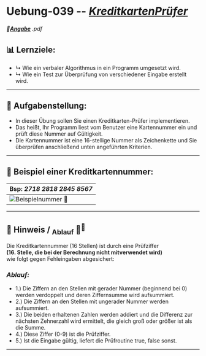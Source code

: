 # Uebung-039  --  [***KreditkartenPrüfer***](https://github.com/IxI-Enki/Uebung-039/blob/main)  

<!-- ---------------------------------------------|-------------------------------------------- -->
###### 📎[**Angabe**](https://github.com/IxI-Enki/Uebung-039/blob/main/work-directory/EPR%20KreditkartenPruefer.pdf) *.pdf*
<sup><sub> 
---
</sub></sup>

<!-- ---------------------------------------------|-------------------------------------------- -->
## 📊 Lernziele:   

  - ↳ Wie ein verbaler Algorithmus in ein Programm umgesetzt wird.
  - ↳ Wie ein Test zur Überprüfung von verschiedener Eingabe erstellt wird.  
 
---

<!-- ---------------------------------------------|-------------------------------------------- -->
## 🧮 **Aufgabenstellung:**  

  - In dieser Übung sollen Sie einen Kreditkarten-Prüfer implementieren.  
  - Das heißt, Ihr Programm liest vom Benutzer eine Kartennummer ein und prüft diese Nummer auf Gültigkeit.  
  - Die Kartennummer ist eine 16-stellige Nummer als Zeichenkette und Sie überprüfen anschließend unten angeführten Kriterien.  
  
---
 
<!-- ---------------------------------------------|-------------------------------------------- -->
## 🔎 **Beispiel einer Kreditkartennummer:**

   |       Bsp:    *2718 2818 2845 8567*   |  
   | :----------------------------------------------------------------------------------------------------------------- |
   |  ![**Beispielnummer 📎**](https://github.com/IxI-Enki/Uebung-039/assets/138018029/5f82124a-15df-4cdd-9b5e-acc5f93f530e)  |


---

<!-- ---------------------------------------------|-------------------------------------------- -->
## 🧩 **Hinweis** / <sub>Ablauf</sub> 🧠<sup>💭</sup>  

Die Kreditkartennummer (16 Stellen) ist durch eine Prüfziffer  
    **(16. Stelle, die bei der Berechnung nicht mitverwendet wird)**    
wie folgt gegen Fehleingaben abgesichert:  
       
### *Ablauf:*         

- 1.) Die Ziffern an den Stellen mit gerader Nummer (beginnend bei 0) werden verdoppelt und deren Ziffernsumme wird aufsummiert.  
- 2.) Die Ziffern an den Stellen mit ungerader Nummer werden aufsummiert.  
- 3.) Die beiden erhaltenen Zahlen werden addiert und die Differenz zur nächsten Zehnerzahl wird ermittelt, die gleich groß oder größer ist als die Summe.  
- 4.) Diese Ziffer (0-9) ist die Prüfziffer.  
- 5.) Ist die Eingabe gültig, liefert die Prüfroutine true, false sonst.  
 
 ---

<!-- ---------------------------------------------|-------------------------------------------- --

# *SPOILER* <sub><sup> → [*Lösung*](https://github.com/IxI-Enki/Uebung-<<AUSFÜHRBAREDAT>>.cs) <sup></sub>:




### 🖥 **Ausgabe**: 
   |            ❗ *`direkt in die README einfügen`*   
   |--------------------------------|
   |  ![**Ausgabe 📎**](https://github.com/IxI-Enki/Uebung-<direkt ins Markdownfile>.cs) |

> <sub> [..*weiterführende Quelle*..] </sub> [ **⁶** ]()

---

## 💾 `C#` - *Programm*:
 <details><summary>👉 ausklappen 👈 </summary>


 ```c#
namespace <<Bezeichnung>>   //  
{                           //  
  public class Program      //  
  {                         //  
    static void Main()      //  
    {

    `CODE`

    }
  }
}

```

-->
